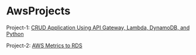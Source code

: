 # AwsProjects
Project-1: [CRUD Application Using API Gateway, Lambda, DynamoDB, and Python](https://github.com/Sampath005/AwsProjects/tree/Project-1)

Project-2: [AWS Metrics to RDS](https://github.com/Sampath005/AwsProjects/tree/Project-2#aws-metrics-to-rds)
